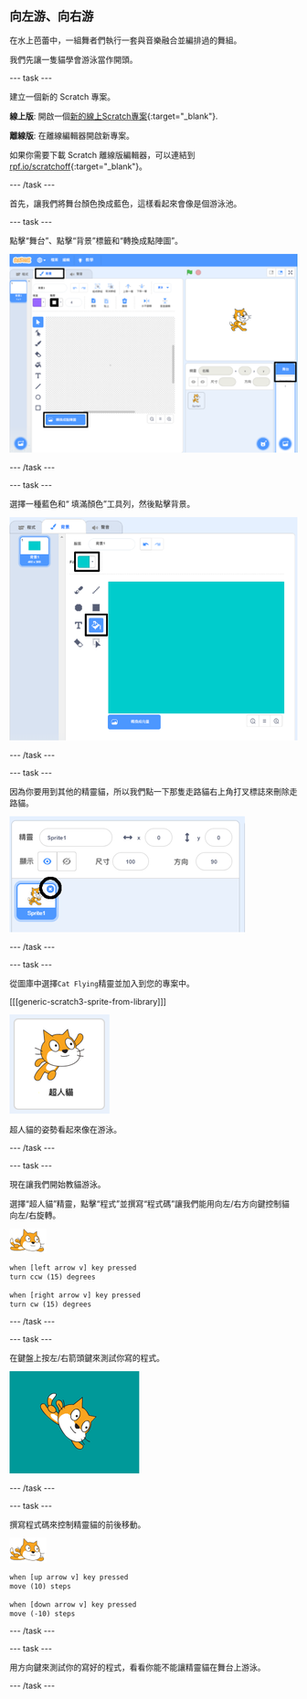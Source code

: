 ## 向左游、向右游

在水上芭蕾中，一組舞者們執行一套與音樂融合並編排過的舞組。

我們先讓一隻貓學會游泳當作開頭。

--- task ---

建立一個新的 Scratch 專案。

**線上版**: 開啟一個[新的線上Scratch專案](https://rpf.io/scratchnew){:target="_blank"}.

**離線版**: 在離線編輯器開啟新專案。

如果你需要下載 Scratch 離線版編輯器，可以連結到 [rpf.io/scratchoff](https://rpf.io/scratchoff){:target="_blank"}。

--- /task ---

首先，讓我們將舞台顏色換成藍色，這樣看起來會像是個游泳池。

--- task ---

點擊“舞台”、點擊“背景”標籤和“轉換成點陣圖”。

![強調儲存舞台螢幕，背景，並轉換為點陣圖](images/swim-select-backdrop.png)

--- /task ---

--- task ---

選擇一種藍色和“ 填滿顏色”工具列，然後點擊背景。

![選擇背景和填充工具](images/swim-fill.png)

--- /task ---

--- task ---

因為你要用到其他的精靈貓，所以我們點一下那隻走路貓右上角打叉標誌來刪除走路貓。

![選擇刪除選單](images/swim-delete.png)

--- /task ---

--- task ---

從圖庫中選擇`Cat Flying`精靈並加入到您的專案中。

[[[generic-scratch3-sprite-from-library]]]

![強調超人精靈貓](images/swim-sprite.png)

超人貓的姿勢看起來像在游泳。

--- /task ---

--- task ---

現在讓我們開始教貓游泳。

選擇“超人貓”精靈，點擊“程式”並撰寫“程式碼”讓我們能用向左/右方向鍵控制貓向左/右旋轉。

![水上精靈貓](images/swimmer-sprite.png)

```blocks3
when [left arrow v] key pressed
turn ccw (15) degrees

when [right arrow v] key pressed
turn cw (15) degrees
```

--- /task ---

--- task ---

在鍵盤上按左/右箭頭鍵來測試你寫的程式。

![向右旋轉的精靈貓](images/swim-right.png)

--- /task ---

--- task ---

撰寫程式碼來控制精靈貓的前後移動。

![水上精靈貓](images/swimmer-sprite.png)

```blocks3
when [up arrow v] key pressed
move (10) steps

when [down arrow v] key pressed
move (-10) steps 
```

--- /task ---

--- task ---

用方向鍵來測試你的寫好的程式，看看你能不能讓精靈貓在舞台上游泳。

--- /task ---
